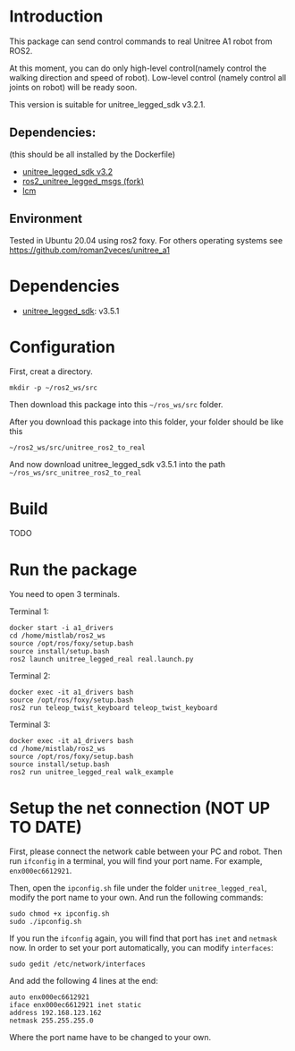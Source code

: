 # Introduction
This package can send control commands to real Unitree A1 robot from ROS2. 

At this moment, you can do only high-level control(namely control the walking direction and speed of robot). Low-level control (namely control all joints on robot) will be ready soon.

This version is suitable for unitree_legged_sdk v3.2.1.

## Dependencies:
(this should be all installed by the Dockerfile)

* [unitree_legged_sdk v3.2](https://github.com/unitreerobotics/unitree_legged_sdk/releases?page=2)
* [ros2_unitree_legged_msgs (fork)](https://github.com/roman2veces/ros2_unitree_legged_msgs)
* [lcm](https://github.com/lcm-proj/lcm/archive/refs/tags/)

## Environment
Tested in Ubuntu 20.04 using ros2 foxy. For others operating systems see https://github.com/roman2veces/unitree_a1 

# Dependencies
* [unitree_legged_sdk](https://github.com/unitreerobotics): v3.5.1

# Configuration
First, creat a directory.
```
mkdir -p ~/ros2_ws/src
```
Then download this package into this `~/ros_ws/src` folder. 

After you download this package into this folder, your folder should be like this
```
~/ros2_ws/src/unitree_ros2_to_real
```

And now download unitree_legged_sdk v3.5.1 into the path `~/ros_ws/src_unitree_ros2_to_real`


# Build
TODO

# Run the package
You need to open 3 terminals.

Terminal 1:
```
docker start -i a1_drivers
cd /home/mistlab/ros2_ws
source /opt/ros/foxy/setup.bash
source install/setup.bash
ros2 launch unitree_legged_real real.launch.py
```

Terminal 2:
```
docker exec -it a1_drivers bash
source /opt/ros/foxy/setup.bash
ros2 run teleop_twist_keyboard teleop_twist_keyboard
```

Terminal 3:
```
docker exec -it a1_drivers bash
cd /home/mistlab/ros2_ws
source /opt/ros/foxy/setup.bash
source install/setup.bash
ros2 run unitree_legged_real walk_example
```

# Setup the net connection (NOT UP TO DATE)
First, please connect the network cable between your PC and robot. Then run `ifconfig` in a terminal, you will find your port name. For example, `enx000ec6612921`.

Then, open the `ipconfig.sh` file under the folder `unitree_legged_real`, modify the port name to your own. And run the following commands:
```
sudo chmod +x ipconfig.sh
sudo ./ipconfig.sh
```
If you run the `ifconfig` again, you will find that port has `inet` and `netmask` now.
In order to set your port automatically, you can modify `interfaces`:
```
sudo gedit /etc/network/interfaces
```
And add the following 4 lines at the end:
```
auto enx000ec6612921
iface enx000ec6612921 inet static
address 192.168.123.162
netmask 255.255.255.0
```
Where the port name have to be changed to your own.

